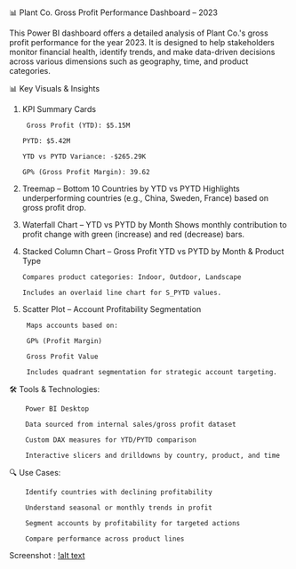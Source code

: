 📊 Plant Co. Gross Profit Performance Dashboard – 2023

This Power BI dashboard offers a detailed analysis of Plant Co.'s gross profit performance for the year 2023. It is designed to help stakeholders monitor financial health, identify trends, and make data-driven decisions across various dimensions such as geography, time, and product categories.

📊 Key Visuals & Insights

1. KPI Summary Cards

        Gross Profit (YTD): $5.15M

       PYTD: $5.42M

       YTD vs PYTD Variance: -$265.29K

       GP% (Gross Profit Margin): 39.62

2. Treemap – Bottom 10 Countries by YTD vs PYTD
Highlights underperforming countries (e.g., China, Sweden, France) based on gross profit drop.

3. Waterfall Chart – YTD vs PYTD by Month
Shows monthly contribution to profit change with green (increase) and red (decrease) bars.

4. Stacked Column Chart – Gross Profit YTD vs PYTD by Month & Product Type

       Compares product categories: Indoor, Outdoor, Landscape

       Includes an overlaid line chart for S_PYTD values.

5. Scatter Plot – Account Profitability Segmentation

        Maps accounts based on:

        GP% (Profit Margin)

        Gross Profit Value

        Includes quadrant segmentation for strategic account targeting.

🛠️ Tools & Technologies:

        Power BI Desktop

        Data sourced from internal sales/gross profit dataset

        Custom DAX measures for YTD/PYTD comparison

        Interactive slicers and drilldowns by country, product, and time

🔍 Use Cases:

        Identify countries with declining profitability

        Understand seasonal or monthly trends in profit

        Segment accounts by profitability for targeted actions

        Compare performance across product lines

Screenshot :
[!alt text](https://github.com/Parixit-Chavda/Plant-Co.-Project/blob/main/Palnt%20Co..png)


